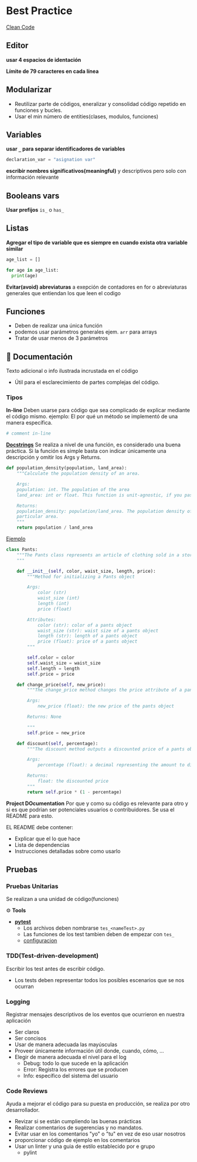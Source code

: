 # Best Practice

[Clean Code](https://github.com/jhonPariona/clean-code/blob/master/README.md#clean-code)

## Editor

**usar 4 espacios de identación**

**Límite de 79 caracteres en cada línea**

## Modularizar

- Reutilizar parte de códigos, eneralizar y consolidad código repetido en funciones y bucles.
- Usar el min número de entities(clases, modulos, funciones)

## Variables

**usar `_` para separar identificadores de variables**

```python
declaration_var = "asignation var"
```

**escribir nombres significativos(meaningful)** y descriptivos pero solo con información relevante

## Booleans vars

**Usar prefijos** `is_` o `has_`

## Listas

**Agregar el tipo de variable que es siempre en cuando exista otra variable similar**

```python
age_list = []

for age in age_list:
  print(age)
```

**Evitar(avoid) abreviaturas** a exepción de contadores en for o abreviaturas generales que entiendan los que leen el codigo

## Funciones

- Deben de realizar una única función
- podemos usar parámetros generales ejem. `arr` para arrays
- Tratar de usar menos de 3 parámetros


## 📖 Documentación

Texto adicional o info ilustrada incrustada en el código

- Útil para el esclarecimiento de partes complejas del código.

### Tipos

**In-line** Deben usarse para código que sea complicado de explicar mediante el código mismo. ejemplo: El por qué un método se implementó de una manera específica.

```python
# comment in-line
```

**[Docstrings](https://www.python.org/dev/peps/pep-0257/)** Se realiza a nivel de una función, es considerado una buena práctica. Si la función es simple basta con indicar únicamente una descripción y omitir los Args y Returns.

```python
def population_density(population, land_area):
    """Calculate the population density of an area.

    Args:
    population: int. The population of the area
    land_area: int or float. This function is unit-agnostic, if you pass in values in terms of square km or square miles the function will return a density in those units.

    Returns:
    population_density: population/land_area. The population density of a 
    particular area.
    """
    return population / land_area
```
[Ejemplo](https://sphinxcontrib-napoleon.readthedocs.io/en/latest/example_google.html)

```python
class Pants:
    """The Pants class represents an article of clothing sold in a store
    """

    def __init__(self, color, waist_size, length, price):
        """Method for initializing a Pants object

        Args: 
            color (str)
            waist_size (int)
            length (int)
            price (float)

        Attributes:
            color (str): color of a pants object
            waist_size (str): waist size of a pants object
            length (str): length of a pants object
            price (float): price of a pants object
        """

        self.color = color
        self.waist_size = waist_size
        self.length = length
        self.price = price

    def change_price(self, new_price):
        """The change_price method changes the price attribute of a pants object

        Args: 
            new_price (float): the new price of the pants object

        Returns: None

        """
        self.price = new_price

    def discount(self, percentage):
        """The discount method outputs a discounted price of a pants object

        Args:
            percentage (float): a decimal representing the amount to discount

        Returns:
            float: the discounted price
        """
        return self.price * (1 - percentage)
 ```

**Project DOcumentation** Por que y como su código es relevante para otro y si es que podrian ser potenciales usuarios o contribuidores. Se usa el README para esto.

EL README debe contener:

- Explicar que el lo que hace
- Lista de dependencias
- Instrucciones detalladas sobre como usarlo

## Pruebas

### Pruebas Unitarias

Se realizan a una unidad de código(funciones)

⚙️ **Tools**

- **[pytest](https://docs.pytest.org/en/latest/getting-started.html)**
  - Los archivos deben nombrarse `tes_<nameTest>.py`
  - Las funciones de los test tambien deben de empezar con `tes_`
  - [configuracion](https://docs.pytest.org/en/latest/customize.html)
  
### TDD(Test-driven-development)

Escribir los test antes de escribir código.

- Los tests deben representar todos los posibles escenarios que se nos ocurran

### Logging

Registrar mensajes descriptivos de los eventos que ocurrieron en nuestra aplicación

- Ser claros
- Ser concisos
- Usar de manera adecuada las mayúsculas
- Proveer únicamente información útil donde, cuando, cómo, ...
- Elegir de manera adecuada el nivel para el log
  - Debug: todo lo que sucede en la aplicación
  - Error: Registra los errores que se producen
  - Info: específico del sistema del usuario
  
### Code Reviews

Ayuda a mejorar el código para su puesta en producción, se realiza por otro desarrollador.

- Revizar si se están cumpliendo las buenas prácticas
- Realizar comentarios de sugerencias y no mandatos.
- Evitar usar en los comentarios "yo" o "tu" en vez de eso usar nosotros
- proporcionar código de ejemplo en los comentarios
- Usar un linter y una guia de estilo establecido por e grupo
  - pylint
